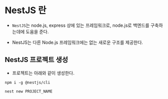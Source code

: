 <h1>NestJS 란</h1>

* `NestJS`는 node.js, express 상에 있는 프레임워크로, node.js로 백엔드를 구축하는데에 도움을 준다.

* NestJS는 다른 Node.js 프레임워크에는 없는 새로운 구조를 제공한다. 

<h2>NestJS 프로젝트 생성</h2>

* 프로젝트는 아래와 같이 생성한다.
```
npm i -g @nestjs/cli

nest new PROJECT_NAME
```
